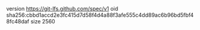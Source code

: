 version https://git-lfs.github.com/spec/v1
oid sha256:cbbd1accd2e3fc415d7d58f4d4a88f3afe555c4dd89ac6b96bd5fbf48fc48daf
size 2560
